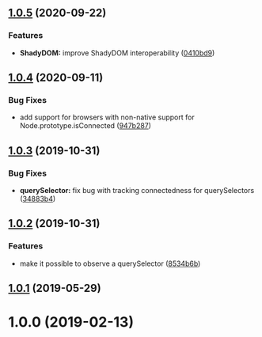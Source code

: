 ## [1.0.5](https://github.com/wessberg/connection-observer/compare/v1.0.4...v1.0.5) (2020-09-22)

### Features

- **ShadyDOM:** improve ShadyDOM interoperability ([0410bd9](https://github.com/wessberg/connection-observer/commit/0410bd95219355a494d2b1729ae6c7ea36f06252))

## [1.0.4](https://github.com/wessberg/connection-observer/compare/v1.0.3...v1.0.4) (2020-09-11)

### Bug Fixes

- add support for browsers with non-native support for Node.prototype.isConnected ([947b287](https://github.com/wessberg/connection-observer/commit/947b2874e8766dfff43149712f6d2abc3d86e337))

## [1.0.3](https://github.com/wessberg/connection-observer/compare/v1.0.2...v1.0.3) (2019-10-31)

### Bug Fixes

- **querySelector:** fix bug with tracking connectedness for querySelectors ([34883b4](https://github.com/wessberg/connection-observer/commit/34883b4d2925e54e8aaa42f77166aa6a026d28f6))

## [1.0.2](https://github.com/wessberg/connection-observer/compare/v1.0.1...v1.0.2) (2019-10-31)

### Features

- make it possible to observe a querySelector ([8534b6b](https://github.com/wessberg/connection-observer/commit/8534b6bafb3e23961dfd71d39484bc0d5085892f))

## [1.0.1](https://github.com/wessberg/connection-observer/compare/v1.0.0...v1.0.1) (2019-05-29)

# 1.0.0 (2019-02-13)
